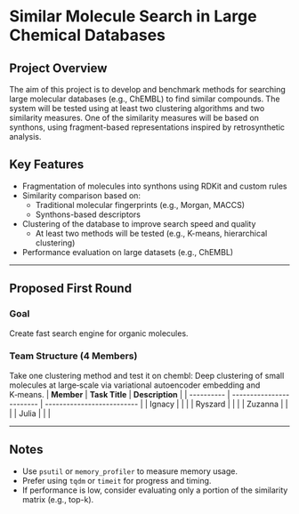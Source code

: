 # Similar Molecule Search in Large Chemical Databases

## Project Overview

The aim of this project is to develop and benchmark methods for searching large molecular databases (e.g., ChEMBL) to find similar compounds. The system will be tested using at least two clustering algorithms and two similarity measures. One of the similarity measures will be based on synthons, using fragment-based representations inspired by retrosynthetic analysis.

## Key Features

- Fragmentation of molecules into synthons using RDKit and custom rules
- Similarity comparison based on:
  - Traditional molecular fingerprints (e.g., Morgan, MACCS)
  - Synthons-based descriptors
- Clustering of the database to improve search speed and quality
  - At least two methods will be tested (e.g., K-means, hierarchical clustering)
- Performance evaluation on large datasets (e.g., ChEMBL)

---

## Proposed First Round

### Goal
Create fast search engine for organic molecules.

### Team Structure (4 Members)
Take one clustering method and test it on chembl: Deep clustering of small molecules
at large‑scale via variational autoencoder
embedding and K‑means.
| **Member** | **Task Title**           | **Description**            | 
| ---------- | ------------------------ | -------------------------- | 
| Ignacy     |                          |                            | 
| Ryszard    |                          |                            |
| Zuzanna    |                          |                            | 
| Julia      |                          |                            |


---

## Notes

- Use `psutil` or `memory_profiler` to measure memory usage.
- Prefer using `tqdm` or `timeit` for progress and timing.
- If performance is low, consider evaluating only a portion of the similarity matrix (e.g., top-k).
